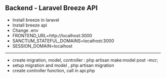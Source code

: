 ## Backend - Laravel Breeze API

- Install breeze in laravel
- Install breeze api 
- Change .env
- FRONTEND_URL=http://localhost:3000
- SANCTUM_STATEFUL_DOMAINS=localhost:3000
- SESSION_DOMAIN=localhost

------

- create migration, model, controller : php artisan make:model post -mcr;
- setup migration and model , php artisan migration
- create controller function, call in api.php